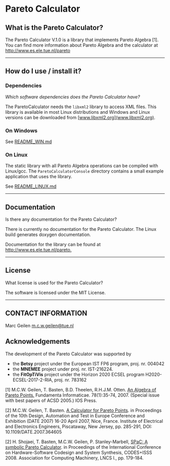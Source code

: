 # Pareto Calculator

## What is the Pareto Calculator?

The Pareto Calculator V.1.0 is a library that implements Pareto
Algebra [1]. You can find more information about Pareto Algebra and
the calculator at <http://www.es.ele.tue.nl/pareto>

------------------------------------------------------------------

## How do I use / install it?

### Dependencies

_Which software dependencies does the Pareto Calculator have?_

The ParetoCalculator needs the `libxml2` library to access XML files. This library is available in most Linux distributions and Windows and Linux versions can be downloaded from [www.libxml2.org](www.libxml2.org).

### On Windows

See [README_WIN.md](README_WIN.md)

### On Linux

The static library with all Pareto Algebra operations can be compiled with Linux/gcc. The `ParetoCalculatorConsole` directory contains a small example application that uses the library.

See [README_LINUX.md](README_LINUX.md)

------------------------------------------------------------------

## Documentation

Is there any documentation for the Pareto Calculator?

There is currently no documentation for the Pareto Calculator. The Linux build generates doxygen documentation.

Documentation for the library can be found at <http://www.es.ele.tue.nl/pareto.>

------------------------------------------------------------------

## License

What license is used for the Pareto Calculator?

The software is licensed under the MIT License.

------------------------------------------------------------------

## CONTACT INFORMATION

   Marc Geilen <m.c.w.geilen@tue.nl>

## Acknowledgements

The development of the Pareto Calculator was supported by

- the **Betsy** project under the European IST FP6 program, proj. nr. 004042
- the **MNEMEE** project under proj. nr. IST-216224. 
- the **FitOpTiVis** project under the Horizon 2020 ECSEL program H2020-ECSEL-2017-2-RIA, proj. nr. 783162

[1] M.C.W. Geilen, T. Basten, B.D. Theelen, R.H.J.M. Otten. [An Algebra of Pareto Points.](https://dl.acm.org/citation.cfm?id=1366010)
   Fundamenta Informaticae. 78(1):35-74, 2007. (Special issue with best papers of ACSD 2005.) IOS Press.

[2] M.C.W. Geilen, T. Basten. [A Calculator for Pareto Points](https://ieeexplore.ieee.org/document/4211810). in Proceedings of the 10th Design, Automation and Test in Europe Conference and Exhibition (DATE 2007) 16-20 April 2007, Nice, France. Institute of Electrical and Electronics Engineers, Piscataway, New Jersey, pp. 285-291, DOI: 10.1109/DATE.2007.364605


[2] H. Shojaei, T. Basten, M.C.W. Geilen, P. Stanley-Marbell, [SPaC: A symbolic Pareto Calculator](https://dl.acm.org/citation.cfm?id=1450176). in Proceedings of the International Conference on Hardware-Software Codesign and System Synthesis, CODES+ISSS 2008. Association for Computing Machinery, LNCS l., pp. 179-184.

